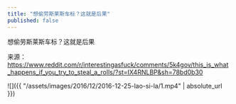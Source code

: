 ```yaml
---
title: "想偷劳斯莱斯车标？这就是后果"
published: false
---
```

想偷劳斯莱斯车标？这就是后果

来源：https://www.reddit.com/r/interestingasfuck/comments/5k4gov/this_is_what_happens_if_you_try_to_steal_a_rolls/?st=IX4RNLBP&sh=78bd0b30



![]({{ "/assets/images/2016/12/2016-12-25-lao-si-la/1.mp4" | absolute_url }})
